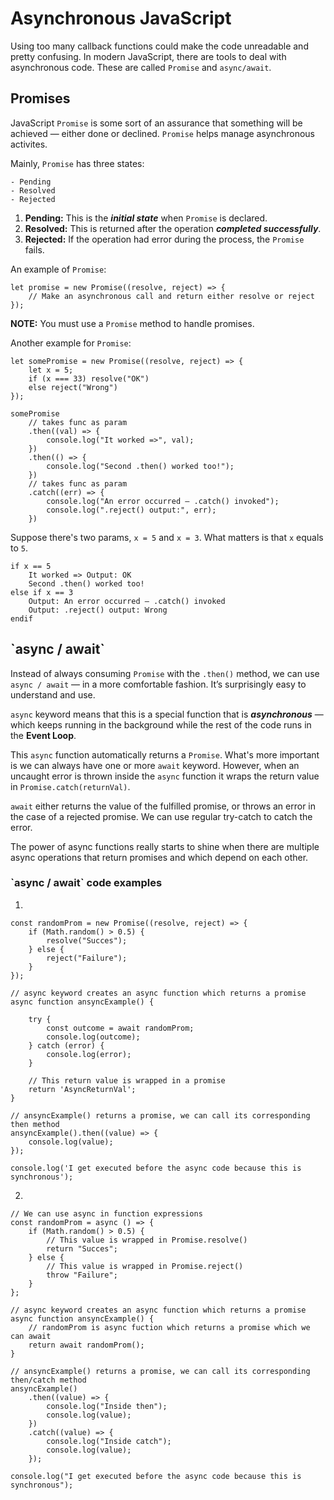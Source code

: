 <h1>Asynchronous JavaScript</h1>

Using too many callback functions could make the code unreadable and pretty confusing. In modern JavaScript, there are tools to deal with asynchronous code. These are called `Promise` and `async/await`.

<h2>Promises</h2>

JavaScript `Promise` is some sort of an assurance that something will be achieved — either done or declined. `Promise` helps manage asynchronous activites.

Mainly, `Promise` has three states:

    - Pending
    - Resolved
    - Rejected

1. **Pending:** This is the ***initial state*** when `Promise` is declared.
2. **Resolved:** This is returned after the operation ***completed successfully***.
3. **Rejected:** If the operation had error during the process, the `Promise` fails.

An example of `Promise`:

```
let promise = new Promise((resolve, reject) => {    
    // Make an asynchronous call and return either resolve or reject
});
```

**NOTE:** You must use a `Promise` method to handle promises.

Another example for `Promise`:

```
let somePromise = new Promise((resolve, reject) => {
    let x = 5;
    if (x === 33) resolve("OK")
    else reject("Wrong")
});

somePromise
    // takes func as param
    .then((val) => { 
        console.log("It worked =>", val);
    })
    .then(() => {
        console.log("Second .then() worked too!");
    })
    // takes func as param
    .catch((err) => {
        console.log("An error occurred — .catch() invoked");
        console.log(".reject() output:", err);
    })
```

Suppose there's two params, `x = 5` and `x = 3`. What matters is that `x` equals to `5`.

```
if x == 5
    It worked => Output: OK
    Second .then() worked too!
else if x == 3
    Output: An error occurred — .catch() invoked
    Output: .reject() output: Wrong
endif
```

<h2>`async / await`</h2>

Instead of always consuming `Promise` with the `.then()` method, we can use `async / await` — in a more comfortable fashion. It’s surprisingly easy to understand and use.

`async` keyword means that this is a special function that is ***asynchronous*** — which keeps running in the background while the rest of the code runs in the **Event Loop**.

This `async` function automatically returns a `Promise`. What's more important is we can always have one or more `await` keyword. However, when an uncaught error is thrown inside the `async` function it wraps the return value in `Promise.catch(returnVal)`.

`await` either returns the value of the fulfilled promise, or throws an error in the case of a rejected promise. We can use regular try-catch to catch the error.

The power of async functions really starts to shine when there are multiple async operations that return promises and which depend on each other.

<h3>`async / await` code examples</h3>

1. 

```
const randomProm = new Promise((resolve, reject) => {
    if (Math.random() > 0.5) {
        resolve("Succes");
    } else {
        reject("Failure");
    }
});

// async keyword creates an async function which returns a promise 
async function ansyncExample() {

    try {
        const outcome = await randomProm;
        console.log(outcome);
    } catch (error) {
        console.log(error);
    }

    // This return value is wrapped in a promise
    return 'AsyncReturnVal';
}

// ansyncExample() returns a promise, we can call its corresponding then method
ansyncExample().then((value) => {
    console.log(value);
});

console.log('I get executed before the async code because this is synchronous');

```

2. 

```
// We can use async in function expressions
const randomProm = async () => {
    if (Math.random() > 0.5) {
        // This value is wrapped in Promise.resolve()
        return "Succes";
    } else {
        // This value is wrapped in Promise.reject()
        throw "Failure";
    }
};

// async keyword creates an async function which returns a promise
async function ansyncExample() {
    // randomProm is async fuction which returns a promise which we can await
    return await randomProm();
}

// ansyncExample() returns a promise, we can call its corresponding then/catch method
ansyncExample()
    .then((value) => {
        console.log("Inside then");
        console.log(value);
    })
    .catch((value) => {
        console.log("Inside catch");
        console.log(value);
    });

console.log("I get executed before the async code because this is synchronous");

```
